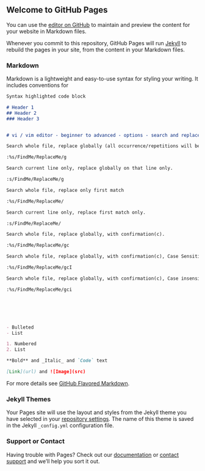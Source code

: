 ## Welcome to GitHub Pages

You can use the [editor on GitHub](https://github.com/inventsekar/vi-search-and-replace.github.io/edit/master/index.md) to maintain and preview the content for your website in Markdown files.

Whenever you commit to this repository, GitHub Pages will run [Jekyll](https://jekyllrb.com/) to rebuild the pages in your site, from the content in your Markdown files.

### Markdown

Markdown is a lightweight and easy-to-use syntax for styling your writing. It includes conventions for

```markdown
Syntax highlighted code block

# Header 1
## Header 2
### Header 3


# vi / vim editor - beginner to advanced - options - search and replace

Search whole file, replace globally (all occurrence/repetitions will be replaced)

:%s/FindMe/ReplaceMe/g

Search current line only, replace globally on that line only.

:s/FindMe/ReplaceMe/g

Search whole file, replace only first match

:%s/FindMe/ReplaceMe/

Search current line only, replace first match only.

:s/FindMe/ReplaceMe/

Search whole file, replace globally, with confirmation(c).

:%s/FindMe/ReplaceMe/gc

Search whole file, replace globally, with confirmation(c), Case Sensitive(I) search.

:%s/FindMe/ReplaceMe/gcI

Search whole file, replace globally, with confirmation(c), Case insensitive(i) search.

:%s/FindMe/ReplaceMe/gci






- Bulleted
- List

1. Numbered
2. List

**Bold** and _Italic_ and `Code` text

[Link](url) and ![Image](src)
```

For more details see [GitHub Flavored Markdown](https://guides.github.com/features/mastering-markdown/).

### Jekyll Themes

Your Pages site will use the layout and styles from the Jekyll theme you have selected in your [repository settings](https://github.com/inventsekar/vi-search-and-replace.github.io/settings). The name of this theme is saved in the Jekyll `_config.yml` configuration file.

### Support or Contact

Having trouble with Pages? Check out our [documentation](https://help.github.com/categories/github-pages-basics/) or [contact support](https://github.com/contact) and we’ll help you sort it out.
